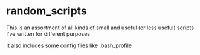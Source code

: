 random_scripts
==============

This is an assortment of all kinds of small and useful (or less useful) scripts I've written for different purposes

It also includes some config files like .bash_profile
